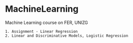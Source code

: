 # MachineLearning
Machine Learning course on FER, UNIZG
  
    1. Assignment - Linear Regression
    2. Linear and Discriminative Models, Logistic Regression
